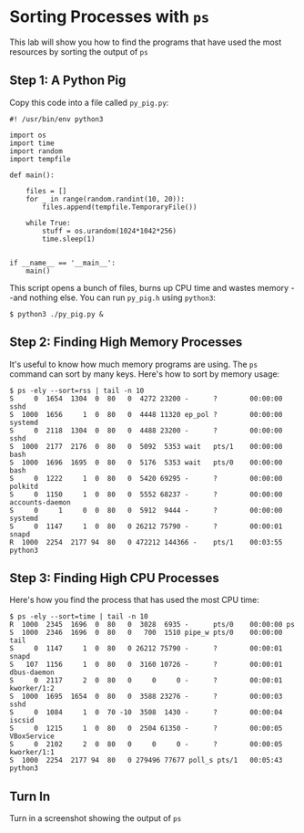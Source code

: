 # Sorting Processes with `ps`

This lab will show you how to find the programs that have used the most resources by sorting the output of `ps`

## Step 1: A Python Pig

Copy this code into a file called `py_pig.py`: 

```python3
#! /usr/bin/env python3

import os
import time
import random
import tempfile

def main():

    files = []
    for _ in range(random.randint(10, 20)):
        files.append(tempfile.TemporaryFile())

    while True:
        stuff = os.urandom(1024*1042*256)
        time.sleep(1)


if __name__ == '__main__':
    main()
```

This script opens a bunch of files, burns up CPU time and wastes memory --and nothing else. You can run `py_pig.h` using `python3`:

```
$ python3 ./py_pig.py &
```

## Step 2: Finding High Memory Processes 

It's useful to know how much memory programs are using. The `ps` command can sort by many keys. Here's how to sort by memory usage: 

``` 
$ ps -ely --sort=rss | tail -n 10 
S     0  1654  1304  0  80   0  4272 23200 -      ?        00:00:00 sshd
S  1000  1656     1  0  80   0  4448 11320 ep_pol ?        00:00:00 systemd
S     0  2118  1304  0  80   0  4488 23200 -      ?        00:00:00 sshd
S  1000  2177  2176  0  80   0  5092  5353 wait   pts/1    00:00:00 bash
S  1000  1696  1695  0  80   0  5176  5353 wait   pts/0    00:00:00 bash
S     0  1222     1  0  80   0  5420 69295 -      ?        00:00:00 polkitd
S     0  1150     1  0  80   0  5552 68237 -      ?        00:00:00 accounts-daemon
S     0     1     0  0  80   0  5912  9444 -      ?        00:00:00 systemd
S     0  1147     1  0  80   0 26212 75790 -      ?        00:00:01 snapd
R  1000  2254  2177 94  80   0 472212 144366 -    pts/1    00:03:55 python3
```

## Step 3: Finding High CPU Processes 

Here's how you find the process that has used the most CPU time:

```
$ ps -ely --sort=time | tail -n 10 
R  1000  2345  1696  0  80   0  3028  6935 -      pts/0    00:00:00 ps
S  1000  2346  1696  0  80   0   700  1510 pipe_w pts/0    00:00:00 tail
S     0  1147     1  0  80   0 26212 75790 -      ?        00:00:01 snapd
S   107  1156     1  0  80   0  3160 10726 -      ?        00:00:01 dbus-daemon
S     0  2117     2  0  80   0     0     0 -      ?        00:00:01 kworker/1:2
S  1000  1695  1654  0  80   0  3588 23276 -      ?        00:00:03 sshd
S     0  1084     1  0  70 -10  3508  1430 -      ?        00:00:04 iscsid
S     0  1215     1  0  80   0  2504 61350 -      ?        00:00:05 VBoxService
S     0  2102     2  0  80   0     0     0 -      ?        00:00:05 kworker/1:1
S  1000  2254  2177 94  80   0 279496 77677 poll_s pts/1   00:05:43 python3
```

## Turn In 

Turn in a screenshot showing the output of `ps`
